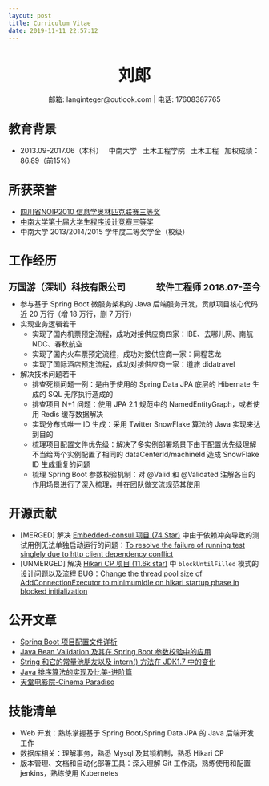 ```yaml
---
layout: post
title: Curriculum Vitae
date: 2019-11-11 22:57:12
---
```


# <center><font size=6>刘郎</font></center>

<center>邮箱: langinteger@outlook.com | 电话: 17608387765</center>

## <font size=5>教育背景</font>

- 2013.09-2017.06（本科）&nbsp;&nbsp;&nbsp;中南大学&nbsp;&nbsp;&nbsp;土木工程学院&nbsp;&nbsp;&nbsp;土木工程&nbsp;&nbsp;&nbsp;加权成绩：86.89（前15%）

## <font size=5>所获荣誉</font>

- [四川省NOIP2010 信息学奥林匹克联赛三等奖](http://www.myjks.com/zhengcewenjian/suoneiwenjian/jianbao/2010-12-28/1852.html)
- [中南大学第十届大学生程序设计竞赛三等奖](http://tz.its.csu.edu.cn/Home/Release_TZTG_zd/415EAACD037445198C981C041613D4FA)
- 中南大学 2013/2014/2015 学年度二等奖学金（校级）

## <font size=5>工作经历</font>

### <font size=4><div><div style="float:left">万国游（深圳）科技有限公司</div><div style="float:right">软件工程师 2018.07-至今</div></div></font></br>

- 参与基于 Spring Boot 微服务架构的 Java 后端服务开发，贡献项目核心代码近 20 万行（增 18 万行，删 7 万行）
- 实现业务逻辑若干
  - 实现了国内机票预定流程，成功对接供应商四家：IBE、去哪儿网、南航 NDC、春秋航空
  - 实现了国内火车票预定流程，成功对接供应商一家：同程艺龙
  - 实现了国际酒店预定流程，成功对接供应商一家：道旅 didatravel
- 解决技术问题若干
  - 排查死锁问题一例：是由于使用的 Spring Data JPA 底层的 Hibernate 生成的 SQL 无序执行造成的
  - 排查项目 N+1 问题：使用 JPA 2.1 规范中的 NamedEntityGraph，或者使用 Redis 缓存数据解决
  - 实现分布式唯一 ID 生成：采用 Twitter SnowFlake 算法的 Java 实现来达到目的
  - 梳理项目配置文件优先级：解决了多实例部署场景下由于配置优先级理解不当给两个实例配置了相同的 dataCenterId/machineId 造成 SnowFlake ID 生成重复的问题
  - 梳理 Spring Boot 参数校验机制：对 @Valid 和 @Validated 注解各自的作用场景进行了深入梳理，并在团队做交流规范其使用

##  <font size=5>开源贡献</font>

- [MERGED] 解决 [Embedded-consul 项目 (74 Star)](https://github.com/pszymczyk/embedded-consul) 中由于依赖冲突导致的测试用例无法单独启动运行的问题：[To resolve the failure of running test singlely due to http client dependency conflict ](https://github.com/pszymczyk/embedded-consul/pull/93)
- [UNMERGED] 解决 [Hikari CP 项目 (11.6k star)](https://github.com/brettwooldridge/HikariCP) 中 `blockUntilFilled` 模式的设计问题以及流程 BUG：[Change the thread pool size of AddConnectionExecutor to minimumIdle on hikari startup phase in blocked initialization](https://github.com/brettwooldridge/HikariCP/pull/1405)

## <font size=5>公开文章</font>

- [Spring Boot 项目配置文件详析](https://langinteger.github.io/2019/05/30/centralized-configuration/)
- [Java Bean Validation 及其在 Spring Boot 参数校验中的应用](https://langinteger.github.io/2019/09/13/java-bean-validation/)
- [String 和它的常量池朋友以及 intern() 方法在 JDK1.7 中的变化](https://langinteger.github.io/2018/04/19/java-String-pool/)
- [Java 排序算法的实现及比美-进阶篇](https://langinteger.github.io/2018/04/08/java-sort-algrithm2/)
- [天堂电影院-Cinema Paradiso](https://langinteger.github.io/2018/04/11/movie-cinema-paradiso/)

## <font size=5>技能清单</font>

- Web 开发：熟练掌握基于 Spring Boot/Spring Data JPA 的 Java 后端开发工作
- 数据库相关：理解事务，熟悉 Mysql 及其锁机制，熟悉 Hikari CP
- 版本管理、文档和自动化部署工具：深入理解 Git 工作流，熟练使用和配置 jenkins，熟练使用 Kubernetes

